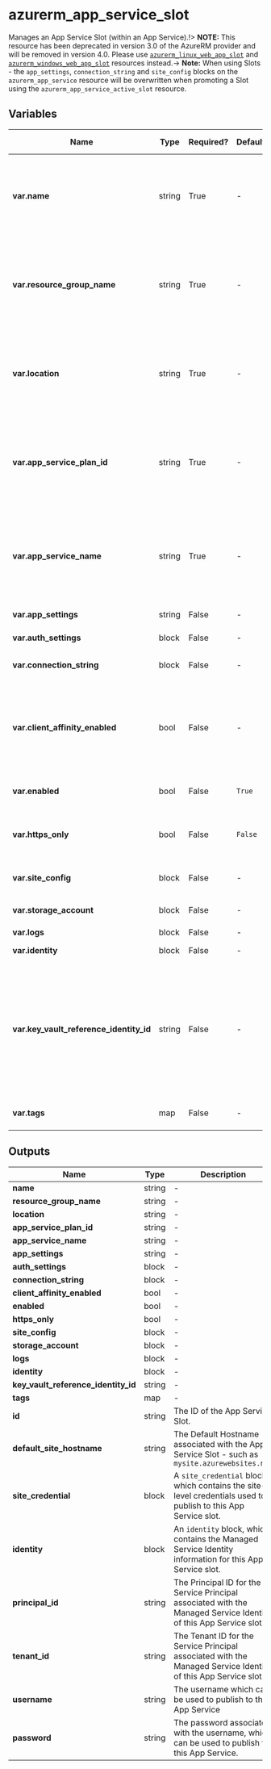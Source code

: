 # azurerm_app_service_slot

Manages an App Service Slot (within an App Service).!> **NOTE:** This resource has been deprecated in version 3.0 of the AzureRM provider and will be removed in version 4.0. Please use [`azurerm_linux_web_app_slot`](https://registry.terraform.io/providers/hashicorp/azurerm/latest/docs/resources/linux_web_app_slot) and [`azurerm_windows_web_app_slot`](https://registry.terraform.io/providers/hashicorp/azurerm/latest/docs/resources/windows_web_app_slot) resources instead.-> **Note:** When using Slots - the `app_settings`, `connection_string` and `site_config` blocks on the `azurerm_app_service` resource will be overwritten when promoting a Slot using the `azurerm_app_service_active_slot` resource.

## Variables

| Name | Type | Required? | Default  | possible values | Description |
| ---- | ---- | --------- | -------- | ----------- | ----------- |
| **var.name** | string | True | -  |  -  | Specifies the name of the App Service Slot component. Changing this forces a new resource to be created. | 
| **var.resource_group_name** | string | True | -  |  -  | The name of the resource group in which to create the App Service Slot component. Changing this forces a new resource to be created. | 
| **var.location** | string | True | -  |  -  | Specifies the supported Azure location where the resource exists. Changing this forces a new resource to be created. | 
| **var.app_service_plan_id** | string | True | -  |  -  | The ID of the App Service Plan within which to create this App Service Slot. Changing this forces a new resource to be created. | 
| **var.app_service_name** | string | True | -  |  -  | The name of the App Service within which to create the App Service Slot. Changing this forces a new resource to be created. | 
| **var.app_settings** | string | False | -  |  -  | A key-value pair of App Settings. | 
| **var.auth_settings** | block | False | -  |  -  | A `auth_settings` block. | 
| **var.connection_string** | block | False | -  |  -  | An `connection_string` block. | 
| **var.client_affinity_enabled** | bool | False | -  |  -  | Should the App Service Slot send session affinity cookies, which route client requests in the same session to the same instance? | 
| **var.enabled** | bool | False | `True`  |  -  | Is the App Service Slot Enabled? Defaults to `true`. | 
| **var.https_only** | bool | False | `False`  |  -  | Can the App Service Slot only be accessed via HTTPS? Defaults to `false`. | 
| **var.site_config** | block | False | -  |  -  | A `site_config` object as defined below. | 
| **var.storage_account** | block | False | -  |  -  | One or more `storage_account` blocks. | 
| **var.logs** | block | False | -  |  -  | A `logs` block. | 
| **var.identity** | block | False | -  |  -  | An `identity` block. | 
| **var.key_vault_reference_identity_id** | string | False | -  |  -  | The User Assigned Identity Id used for looking up KeyVault secrets. The identity must be assigned to the application. See [Access vaults with a user-assigned identity](https://docs.microsoft.com/azure/app-service/app-service-key-vault-references#access-vaults-with-a-user-assigned-identity) for more information. | 
| **var.tags** | map | False | -  |  -  | A mapping of tags to assign to the resource. | 



## Outputs

| Name | Type | Description |
| ---- | ---- | --------- | 
| **name** | string  | - | 
| **resource_group_name** | string  | - | 
| **location** | string  | - | 
| **app_service_plan_id** | string  | - | 
| **app_service_name** | string  | - | 
| **app_settings** | string  | - | 
| **auth_settings** | block  | - | 
| **connection_string** | block  | - | 
| **client_affinity_enabled** | bool  | - | 
| **enabled** | bool  | - | 
| **https_only** | bool  | - | 
| **site_config** | block  | - | 
| **storage_account** | block  | - | 
| **logs** | block  | - | 
| **identity** | block  | - | 
| **key_vault_reference_identity_id** | string  | - | 
| **tags** | map  | - | 
| **id** | string  | The ID of the App Service Slot. | 
| **default_site_hostname** | string  | The Default Hostname associated with the App Service Slot - such as `mysite.azurewebsites.net` | 
| **site_credential** | block  | A `site_credential` block, which contains the site-level credentials used to publish to this App Service slot. | 
| **identity** | block  | An `identity` block, which contains the Managed Service Identity information for this App Service slot. | 
| **principal_id** | string  | The Principal ID for the Service Principal associated with the Managed Service Identity of this App Service slot. | 
| **tenant_id** | string  | The Tenant ID for the Service Principal associated with the Managed Service Identity of this App Service slot. | 
| **username** | string  | The username which can be used to publish to this App Service | 
| **password** | string  | The password associated with the username, which can be used to publish to this App Service. | 